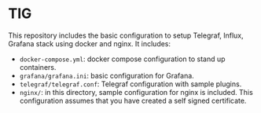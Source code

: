 # TIG

This repository includes the basic configuration to setup Telegraf, Influx, Grafana stack using docker and nginx. It includes:
- `docker-compose.yml`: docker compose configuration to stand up containers.
- `grafana/grafana.ini`: basic configuration for Grafana.
- `telegraf/telegraf.conf`: Telegraf configuration with sample plugins.
- `nginx/`: in this directory, sample configuration for nginx is included. This configuration assumes that you have created a self signed certificate. 